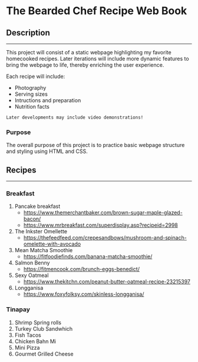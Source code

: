 # The Bearded Chef Recipe Web Book
## Description
---
This project will consist of a static webpage highlighting my favorite homecooked recipes. Later iterations will include more dynamic features to bring the webpage to life, thereby  enriching the user experience.

Each recipe will include:
- Photography
- Serving sizes
- Intructions and preparation
- Nutrition facts

~~~
Later developments may include video demonstrations!
~~~

### Purpose
The overall purpose of this project is to practice basic webpage structure and styling using HTML and CSS. 

## Recipes
---

### Breakfast
1. Pancake breakfast 
   - https://www.themerchantbaker.com/brown-sugar-maple-glazed-bacon/
   - https://www.mrbreakfast.com/superdisplay.asp?recipeid=2998
1. The Inkster Omellette 
   - https://thefeedfeed.com/crepesandbows/mushroom-and-spinach-omelette-with-avocado
1. Mean Matcha Smoothie 
   - https://fitfoodiefinds.com/banana-matcha-smoothie/
1. Salmon Benny 
   - https://fitmencook.com/brunch-eggs-benedict/
1. Sexy Oatmeal
   - https://www.thekitchn.com/peanut-butter-oatmeal-recipe-23215397
1. Longganisa 
   - https://www.foxyfolksy.com/skinless-longganisa/

### Tinapay
1. Shrimp Spring rolls
1. Turkey Club Sandwhich
1. Fish Tacos
1. Chicken Bahn Mi
1. Mini Pizza
1. Gourmet Grilled Cheese




